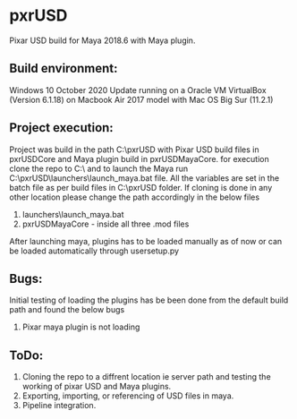 # pxrUSD
Pixar USD build for Maya 2018.6 with Maya plugin.

## Build environment:<br/>
Windows 10 October 2020 Update running on a Oracle VM VirtualBox (Version 6.1.18) on Macbook Air 2017 model with Mac OS Big Sur (11.2.1)

## Project execution:<br/>
Project was build in the path C:\pxrUSD with Pixar USD build files in pxrUSDCore and Maya plugin build in pxrUSDMayaCore. for execution clone the repo to C:\ and to launch the Maya 
run C:\pxrUSD\launchers\launch_maya.bat file. All the variables are set in the batch file as per build files in C:\pxrUSD folder. If cloning is done in any other location please
change the path accordingly in the below files

1. launchers\launch_maya.bat
2. pxrUSDMayaCore - inside all three .mod files

After launching maya, plugins has to be loaded manually as of now or can be loaded automatically through usersetup.py

## Bugs:<br/>
Initial testing of loading the plugins has be been done from the default build path and found the below bugs

1. Pixar maya plugin is not loading

## ToDo:<br/>
1. Cloning the repo to a diffrent location ie server path and testing the working of pixar USD and Maya plugins.
2. Exporting, importing, or referencing of USD files in maya.
3. Pipeline integration.
